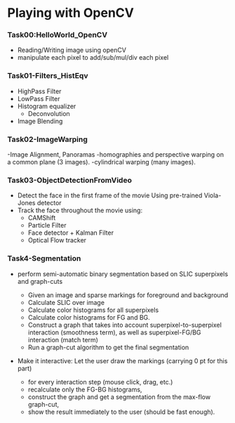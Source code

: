# Playing with OpenCV

### Task00:HelloWorld_OpenCV
  - Reading/Writing image using openCV
  - manipulate each pixel to add/sub/mul/div each pixel

### Task01-Filters_HistEqv
  - HighPass Filter
  - LowPass Filter
  - Histogram equalizer
	-  Deconvolution
  - Image Blending

### Task02-ImageWarping
  -Image Alignment, Panoramas
    -homographies and perspective warping on a common plane (3 images).
    -cylindrical warping (many images).

### Task03-ObjectDetectionFromVideo
  - Detect the face in the first frame of the movie Using pre-trained Viola-Jones detector
  - Track the face throughout the movie using:
    - CAMShift
    - Particle Filter
    - Face detector + Kalman Filter
    - Optical Flow tracker
 
### Task4-Segmentation
  - perform semi-automatic binary segmentation based on SLIC superpixels and graph-cuts
    - Given an image and sparse markings for foreground and background
    - Calculate SLIC over image
    - Calculate color histograms for all superpixels
    - Calculate color histograms for FG and BG.
    - Construct a graph that takes into account superpixel-to-superpixel interaction (smoothness term), as well as superpixel-FG/BG interaction (match term)
    - Run a graph-cut algorithm to get the final segmentation

  - Make it interactive: Let the user draw the markings (carrying 0 pt for this part)
    - for every interaction step (mouse click, drag, etc.)
    - recalculate only the FG-BG histograms,
    - construct the graph and get a segmentation from the max-flow graph-cut, 
    - show the result immediately to the user (should be fast enough).
